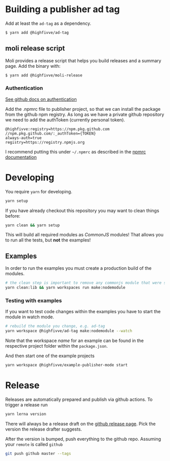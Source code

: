 
# Building a publisher ad tag

Add at least the `ad-tag` as a dependency.

```bash
$ yarn add @highfivve/ad-tag
```

## moli release script

Moli provides a release script that helps you build releases and a summary page.
Add the binary with:

```bash
$ yarn add @highfivve/moli-release
```

### Authentication
[See github docs on authentication](https://docs.github.com/en/free-pro-team@latest/packages/using-github-packages-with-your-projects-ecosystem/configuring-npm-for-use-with-github-packages)

Add the .npmrc file to publisher project, so that we can install the package from the github npm registry.
As long as we have a private github repository we need to add the authToken (currently personal token).

```
@highfivve:registry=https://npm.pkg.github.com
//npm.pkg.github.com/:_authToken={TOKEN}
always-auth=true
registry=https://registry.npmjs.org
```

I recommend putting this under `~/.npmrc` as described in the [npmrc documentation](https://docs.npmjs.com/cli/v6/configuring-npm/npmrc)

# Developing

You require `yarn` for developing.

```bash
yarn setup
```

If you have already checkout this repository you may want to clean things before:

```bash
yarn clean && yarn setup
```

This will build all required modules as *CommonJS* modules! That allows you to run all the tests,
but **not** the examples!


## Examples

In order to run the examples you must create a production build of the modules.

```bash
# the clean step is important to remove any commonjs module that were setup with "yarn setup"
yarn clean:lib && yarn workspaces run make:nodemodule
```

### Testing with examples

If you want to test code changes within the examples you have to start the module in watch mode.

```bash
# rebuild the module you change, e.g. ad-tag
yarn workspace @highfivve/ad-tag make:nodemodule --watch
```

Note that the workspace _name_ for an example can be found in the respective project folder within the `package.json`.

And then start one of the example projects

```bash
yarn workspace @highfivve/example-publisher-mode start
```

# Release

Releases are automatically prepared and publish via github actions. To trigger a release run

```bash
yarn lerna version
```

There will always be a release draft on the [github release page](https://github.com/highfivve/moli-ad-tag/releases).
Pick the version the release drafter suggests.

After the version is bumped, push everything to the github repo. Assuming your `remote` is called `github`

```bash
git push github master --tags
```
